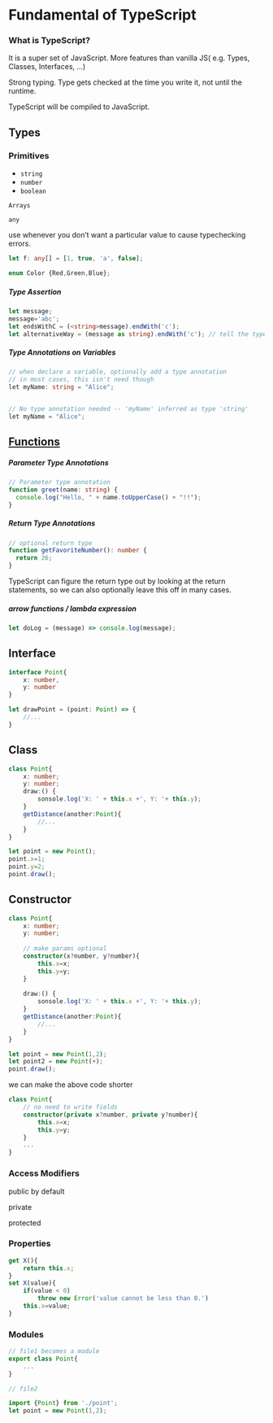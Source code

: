 # Fundamental of TypeScript

### What is TypeScript?

It is a super set of JavaScript. More features than vanilla JS( e.g. Types, Classes, Interfaces, ...)

Strong typing. Type gets checked at the time you write it, not until the runtime.

TypeScript will be compiled to JavaScript.

## Types

### Primitives

- `string`
- `number`
- `boolean`

`Arrays`

`any`

use whenever you don’t want a particular value to cause typechecking errors.

```typescript
let f: any[] = [1, true, 'a', false];

enum Color {Red,Green,Blue};
```

##### Type Assertion

```typescript
let message;
message='abc';
let endsWithC = (<string>message).endWith('c');
let alternativeWay = (message as string).endWith('c'); // tell the typescript complier so we can access intellisense

```



##### Type Annotations on Variables

```c#
// when declare a variable, optionally add a type annotation
// in most cases, this isn't need though
let myName: string = "Alice"; 


// No type annotation needed -- 'myName' inferred as type 'string'
let myName = "Alice";
```



## [Functions](https://www.typescriptlang.org/docs/handbook/2/functions.html)

##### Parameter Type Annotations

```typescript
// Parameter type annotation
function greet(name: string) {
  console.log("Hello, " + name.toUpperCase() + "!!");
}
```

##### Return Type Annotations

```typescript
// optional return type
function getFavoriteNumber(): number {
  return 26;
}
```

TypeScript can figure the return type out by looking at the return statements, so we can also optionally leave this off in many cases.

##### arrow functions / lambda expression

```typescript
let doLog = (message) => console.log(message);
```



## Interface

```typescript
interface Point{
    x: number,
    y: number
}

let drawPoint = (point: Point) => {
    //...
}
```



## Class

```typescript
class Point{
    x: number;
    y: number;
    draw:() {
    	sonsole.log('X: ' + this.x +', Y: '+ this.y);
    }
	getDistance(another:Point){
        //...
    }
}

let point = new Point();
point.x=1;
point.y=2;
point.draw();
```



## Constructor

```typescript
class Point{
    x: number;
    y: number;
    
    // make params optional
    constructor(x?number, y?number){
        this.x=x;
        this.y=y;
    }
    
    draw:() {
    	sonsole.log('X: ' + this.x +', Y: '+ this.y);
    }
	getDistance(another:Point){
        //...
    }
}

let point = new Point(1,2);
let point2 = new Point(+);
point.draw();
```

we can make the above code shorter

```typescript
class Point{
    // no need to write fields
    constructor(private x?number, private y?number){
        this.x=x;
        this.y=y;
    }
    ...
}
```



### Access Modifiers

public by default

private 

protected 



### Properties

```typescript
get X(){
	return this.x;
}
set X(value){
    if(value < 0) 
        throw new Error('value cannot be less than 0.')
    this.x=value;
}
```



### Modules

```typescript
// file1 becomes a module
export class Point{
    ...
}

// file2 

import {Point} from './point';
let point = new Point(1,2);
```



